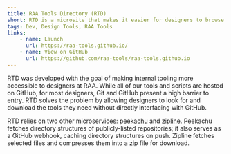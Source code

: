 ```yaml
---
title: RAA Tools Directory (RTD)
short: RTD is a microsite that makes it easier for designers to browse through, search, and download all available scripts and internal design tools. Scripts are listed by repository, typically categorized by language.
tags: Dev, Design Tools, RAA Tools
links: 
    - name: Launch
      url: https://raa-tools.github.io/
    - name: View on GitHub
      url: https://github.com/raa-tools/raa-tools.github.io
---
```


RTD was developed with the goal of making internal tooling more accessible to designers at RAA. While all of our tools and scripts are hosted on GitHub, for most designers, Git and GitHub present a high barrier to entry. RTD solves the problem by allowing designers to look for and download the tools they need without directly interfacing with GitHub.

RTD relies on two other microservices: [peekachu](https://github.com/raa-tools/peekachu) and [zipline](https://github.com/raa-tools/zipline). Peekachu fetches directory structures of publicly-listed repositories; it also serves as a GitHub webhook, caching directory structures on push. Zipline fetches selected files and compresses them into a zip file for download.
